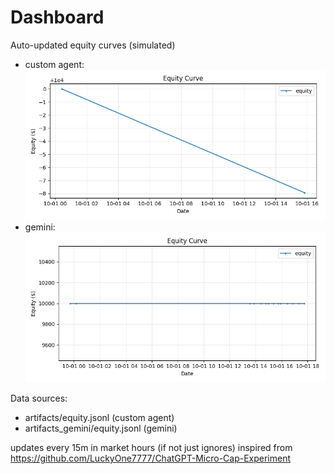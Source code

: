 # Dashboard

Auto-updated equity curves (simulated)

- custom agent: ![Equity Curve](artifacts/equity.png?v=0bede65)
- gemini: ![Equity Curve (Gemini)](artifacts_gemini/equity.png?v=0bede65)

Data sources:
- artifacts/equity.jsonl (custom agent)
- artifacts_gemini/equity.jsonl (gemini)

updates every 15m in market hours (if not just ignores)
inspired from https://github.com/LuckyOne7777/ChatGPT-Micro-Cap-Experiment
